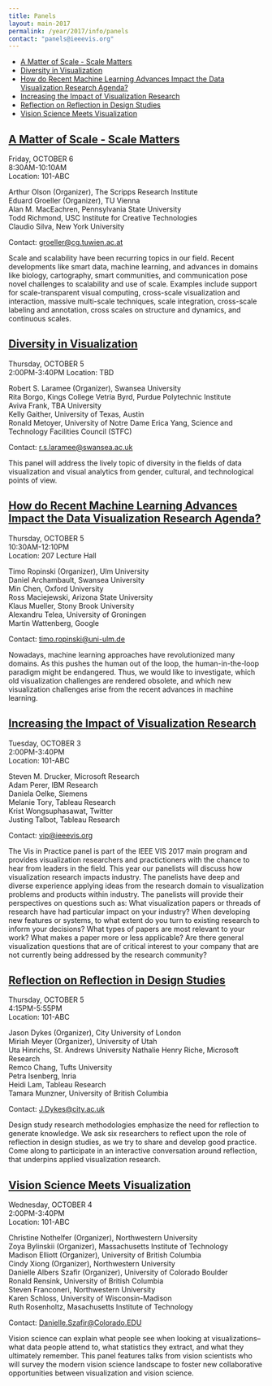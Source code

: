 ```yaml
---
title: Panels
layout: main-2017
permalink: /year/2017/info/panels
contact: "panels@ieeevis.org"
---
```


* [A Matter of Scale - Scale Matters](#scale-matters)
* [Diversity in Visualization](#diversity-panel)
* [How do Recent Machine Learning Advances Impact the Data Visualization Research Agenda?](#ml-agenda)
* [Increasing the Impact of Visualization Research](#vip)
* [Reflection on Reflection in Design Studies](#design-studies)
* [Vision Science Meets Visualization](#vision-science)


## <a name="scale-matters"></a> [A Matter of Scale - Scale Matters](http://ieeevis.org) 
Friday, OCTOBER 6  
8:30AM-10:10AM  
Location: 101-ABC   

Arthur Olson (Organizer), The Scripps Research Institute  
Eduard Groeller (Organizer), TU Vienna  
Alan M. MacEachren, Pennsylvania State University  
Todd Richmond, USC Institute for Creative Technologies  
Claudio Silva, New York University

Contact: [groeller@cg.tuwien.ac.at](mailto:groeller@cg.tuwien.ac.at)

Scale and scalability have been recurring topics in our field. Recent developments like smart data, machine learning, and advances in domains like biology, cartography, smart communities, and communication pose novel challenges to scalability and use of scale. Examples include support for scale-transparent visual computing, cross-scale visualization and interaction, massive multi-scale techniques, scale integration, cross-scale labeling and annotation, cross scales on structure and dynamics, and continuous scales. 

## <a name="diversity-panel"></a> [Diversity in Visualization](https://youtu.be/-6TmLPPRjqc) 
Thursday, OCTOBER 5  
2:00PM-3:40PM 
Location: TBD

Robert S. Laramee (Organizer), Swansea University  
Rita Borgo, Kings College
Vetria Byrd, Purdue Polytechnic Institute  
Aviva Frank, TBA University  
Kelly Gaither, University of Texas, Austin  
Ronald Metoyer, University of Notre Dame
Erica Yang, Science and Technology Facilities Council (STFC)

Contact: [r.s.laramee@swansea.ac.uk](mailto:r.s.laramee@swansea.ac.uk)

This panel will address the lively topic of diversity in the fields of data visualization and visual analytics from gender, cultural, and technological points of view.

## <a name="ml-agenda"></a> [How do Recent Machine Learning Advances Impact the Data Visualization Research Agenda?](http://ieeevis.org) 
Thursday, OCTOBER 5  
10:30AM-12:10PM  
Location: 207 Lecture Hall  

Timo Ropinski (Organizer), Ulm University  
Daniel Archambault, Swansea University  
Min Chen, Oxford University  
Ross Maciejewski, Arizona State University  
Klaus Mueller, Stony Brook University  
Alexandru Telea, University of Groningen  
Martin Wattenberg, Google

Contact: [timo.ropinski@uni-ulm.de](mailto:timo.ropinski@uni-ulm.de)

Nowadays, machine learning approaches have revolutionized many domains. As this pushes the human out of the loop, the human-in-the-loop paradigm might be endangered. Thus, we would like to investigate, which old visualization challenges are rendered obsolete, and which new visualization challenges arise from the recent advances in machine learning.

## <a name="vip"></a> [Increasing the Impact of Visualization Research](http://www.visinpractice.rwth-aachen.de/panel.html)
Tuesday, OCTOBER 3  
2:00PM-3:40PM  
Location: 101-ABC  

Steven M. Drucker, Microsoft Research  
Adam Perer, IBM Research  
Daniela Oelke, Siemens  
Melanie Tory, Tableau Research  
Krist Wongsuphasawat, Twitter  
Justing Talbot, Tableau Research

Contact: [vip@ieeevis.org](mailto:vip@ieeevis.org)

The Vis in Practice panel is part of the IEEE VIS 2017 main program and provides visualization researchers and practictioners with the chance to hear from leaders in the field. This year our panelists will discuss how visualization research impacts industry. The panelists have deep and diverse experience applying ideas from the research domain to visualization problems and products within industry. The panelists will provide their perspectives on questions such as: What visualization papers or threads of research have had particular impact on your industry? When developing new features or systems, to what extent do you turn to existing research to inform your decisions? What types of papers are most relevant to your work? What makes a paper more or less applicable? Are there general visualization questions that are of critical interest to your company that are not currently being addressed by the research community?


## <a name="design-studies"></a> [Reflection on Reflection in Design Studies](http://ieeevis.org)
Thursday, OCTOBER 5  
4:15PM-5:55PM  
Location: 101-ABC  

Jason Dykes (Organizer), City University of London  
Miriah Meyer (Organizer), University of Utah  
Uta Hinrichs, St. Andrews University
Nathalie Henry Riche, Microsoft Research  
Remco Chang, Tufts University  
Petra Isenberg, Inria  
Heidi Lam, Tableau Research  
Tamara Munzner, University of British Columbia

Contact: [J.Dykes@city.ac.uk](mailto:J.Dykes@city.ac.uk)

Design study research methodologies emphasize the need for reflection to generate knowledge. We ask six researchers to reflect upon the role of reflection in design studies, as we try to share and develop good practice. Come along to participate in an interactive conversation around reflection, that underpins applied visualization research.

## <a name="vision-science"></a> [Vision Science Meets Visualization](http://ieeevis.org)
Wednesday, OCTOBER 4  
2:00PM-3:40PM  
Location: 101-ABC  

Christine Nothelfer (Organizer), Northwestern University  
Zoya Bylinskii (Organizer), Massachusetts Institute of Technology  
Madison Elliott (Organizer), University of British Columbia  
Cindy Xiong (Organizer), Northwestern University  
Danielle Albers Szafir (Organizer), University of Colorado Boulder  
Ronald Rensink, University of British Columbia  
Steven Franconeri, Northwestern University  
Karen Schloss, University of Wisconsin-Madison  
Ruth Rosenholtz, Masachusetts Institute of Technology

Contact: [Danielle.Szafir@Colorado.EDU](mailto:Danielle.Szafir@Colorado.EDU)

Vision science can explain what people see when looking at visualizations–what data people attend to, what statistics they extract, and what they ultimately remember. This panel features talks from vision scientists who will survey the modern vision science landscape to foster new collaborative opportunities between visualization and vision science.

